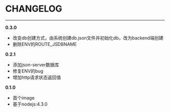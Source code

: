 # CHANGELOG

***

**0.3.0**

* 改变db创建方式，由系统创建db.json文件并初始化db，改为backend端创建
* 删除ENV的ROUTE_JSDBNAME

**0.2.1**

* 添加json-server数据库
* 修复ENV的bug
* 增加http请求状态返回值

**0.1.0**

* 首个image
* 基于nodejs:4.3.0
